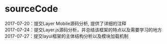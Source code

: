 # sourceCode
2017-07-20：提交Layer Mobile源码分析, 提供了详细的注释   
2017-07-24：提交Layer.js源码分析，并总结该框架的特点以及需要学习的地方   
2017-07-27：提交layui框架的主体结构分析以及模块加载机制
